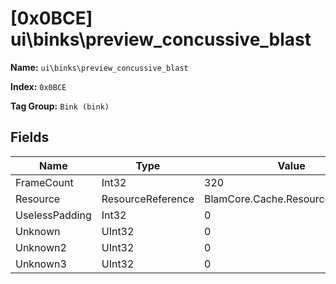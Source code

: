 # [0x0BCE] ui\binks\preview_concussive_blast

**Name:** ```ui\binks\preview_concussive_blast```

**Index:** ```0x0BCE```

**Tag Group:** ```Bink (bink)```

## Fields

Name	| Type	| Value
---	|---	|---	|
FrameCount	|Int32	|320
Resource	|ResourceReference	|BlamCore.Cache.ResourceReference
UselessPadding	|Int32	|0
Unknown	|UInt32	|0
Unknown2	|UInt32	|0
Unknown3	|UInt32	|0


